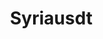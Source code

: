 # Syriausdt

<!DOCTYPE html>
<html lang="ar" dir="rtl">
<head>
    <meta charset="UTF-8">
    <meta name="viewport" content="width=device-width, initial-scale=1.0">
    <title>نظام تحويل العملات الرقمية في سورية</title>
    <link href="https://cdn.jsdelivr.net/npm/bootstrap@5.3.0/dist/css/bootstrap.min.css" rel="stylesheet">
    <link rel="stylesheet" href="https://cdnjs.cloudflare.com/ajax/libs/font-awesome/6.4.0/css/all.min.css">
    <style>
        :root {
            --primary: #2c3e50;
            --secondary: #3498db;
            --accent: #e74c3c;
            --light: #ecf0f1;
            --dark: #2c3e50;
            --success: #27ae60;
        }
        
        body {
            background: linear-gradient(135deg, #1a2a6c, #b21f1f, #2c3e50);
            background-size: 400% 400%;
            animation: gradientBG 15s ease infinite;
            font-family: 'Tajawal', sans-serif;
            color: #333;
            min-height: 100vh;
            padding-bottom: 60px;
        }
        
        @keyframes gradientBG {
            0% { background-position: 0% 50% }
            50% { background-position: 100% 50% }
            100% { background-position: 0% 50% }
        }
        
        .card {
            border-radius: 15px;
            box-shadow: 0 10px 20px rgba(0,0,0,0.2);
            border: none;
            transition: transform 0.3s ease;
            background: rgba(255, 255, 255, 0.95);
        }
        
        .card:hover {
            transform: translateY(-5px);
        }
        
        .step {
            display: none;
        }
        
        .step.active {
            display: block;
            animation: fadeIn 0.5s;
        }
        
        @keyframes fadeIn {
            from { opacity: 0; transform: translateY(20px); }
            to { opacity: 1; transform: translateY(0); }
        }
        
        .btn-primary {
            background-color: var(--secondary);
            border: none;
            padding: 10px 25px;
            font-weight: bold;
            transition: all 0.3s;
        }
        
        .btn-primary:hover {
            background-color: var(--primary);
            transform: scale(1.05);
        }
        
        .btn-outline-primary {
            color: var(--secondary);
            border-color: var(--secondary);
        }
        
        .btn-outline-primary:hover {
            background-color: var(--secondary);
            color: white;
        }
        
        .payment-method {
            cursor: pointer;
            border: 2px solid #ddd;
            border-radius: 10px;
            padding: 15px;
            margin-bottom: 15px;
            transition: all 0.3s;
            background: white;
        }
        
        .payment-method:hover, .payment-method.selected {
            border-color: var(--secondary);
            background-color: rgba(52, 152, 219, 0.1);
            transform: translateY(-3px);
        }
        
        .payment-method i {
            font-size: 2rem;
            margin-bottom: 10px;
            color: var(--secondary);
        }
        
        .summary-item {
            border-bottom: 1px dashed #ddd;
            padding: 10px 0;
        }
        
        .summary-item:last-child {
            border-bottom: none;
        }
        
        .fee-badge {
            background-color: var(--accent);
            color: white;
            padding: 5px 10px;
            border-radius: 20px;
            font-size: 0.85rem;
        }
        
        .logo {
            font-weight: 800;
            color: white;
            text-shadow: 0 2px 4px rgba(0,0,0,0.3);
        }
        
        .logo span {
            color: var(--secondary);
        }
        
        .header {
            background: rgba(44, 62, 80, 0.9);
            border-radius: 0 0 20px 20px;
            box-shadow: 0 4px 15px rgba(0,0,0,0.2);
        }
        
        .form-control, .form-select {
            border-radius: 10px;
            padding: 12px 15px;
            border: 2px solid #ddd;
            transition: all 0.3s;
        }
        
        .form-control:focus, .form-select:focus {
            border-color: var(--secondary);
            box-shadow: 0 0 0 0.25rem rgba(52, 152, 219, 0.25);
        }
        
        .note-box {
            background-color: #fff9e6;
            border-left: 4px solid #ffc107;
            padding: 15px;
            border-radius: 0 10px 10px 0;
            margin: 20px 0;
        }
        
        .progress-container {
            margin: 30px 0;
        }
        
        .progress-bar {
            background-color: var(--secondary);
            height: 10px;
            border-radius: 5px;
        }
        
        .step-title {
            position: relative;
            padding-bottom: 15px;
            margin-bottom: 25px;
            border-bottom: 2px solid var(--secondary);
        }
        
        .step-title::after {
            content: '';
            position: absolute;
            bottom: -2px;
            left: 0;
            width: 80px;
            height: 4px;
            background: var(--accent);
            border-radius: 2px;
        }
        
        .receiving-details {
            background: #f8f9fa;
            border-radius: 10px;
            padding: 20px;
            margin-top: 20px;
            border-left: 4px solid var(--success);
        }
        
        .receiving-details h5 {
            color: var(--success);
        }
        
        .crypto-address {
            word-break: break-all;
            font-family: monospace;
            background: #2c3e50;
            color: white;
            padding: 10px;
            border-radius: 5px;
        }
        
        footer {
            position: fixed;
            bottom: 0;
            width: 100%;
            background: rgba(44, 62, 80, 0.95);
            color: white;
            padding: 10px 0;
            text-align: center;
        }
        
        .transaction-type-btn {
            height: 150px;
            display: flex;
            flex-direction: column;
            justify-content: center;
            align-items: center;
            font-size: 1.2rem;
            font-weight: bold;
        }
        
        @media (max-width: 768px) {
            .transaction-type-btn {
                height: 120px;
                font-size: 1rem;
            }
            
            .payment-method {
                padding: 10px;
            }
        }
    </style>
</head>
<body>
    <div class="header py-3 mb-4">
        <div class="container">
            <div class="d-flex justify-content-between align-items-center">
                <h1 class="logo">Syria<span>Coin</span> Exchange</h1>
                <div class="d-flex align-items-center">
                    <div class="me-3">
                        <div class="text-white"><i class="fas fa-dollar-sign me-1"></i> <span id="rate-display">1 USDT = 14,500 SYP</span></div>
                    </div>
                    <div class="bg-success text-white px-2 py-1 rounded">
                        <i class="fas fa-check-circle me-1"></i> آمن
                    </div>
                </div>
            </div>
        </div>
    </div>

    <div class="container">
        <div class="row justify-content-center">
            <div class="col-lg-8">
                <div class="card p-4 mb-4">
                    <div class="progress-container">
                        <div class="d-flex justify-content-between mb-2">
                            <span class="step-indicator" data-step="1">المعلومات الشخصية</span>
                            <span class="step-indicator" data-step="2">نوع العملية</span>
                            <span class="step-indicator" data-step="3">التفاصيل</span>
                            <span class="step-indicator" data-step="4">الملخص</span>
                        </div>
                        <div class="progress" style="height: 10px;">
                            <div class="progress-bar" id="progress-bar" role="progressbar" style="width: 25%;"></div>
                        </div>
                    </div>

                    <!-- الخطوة الأولى: المعلومات الشخصية -->
                    <div id="step1" class="step active">
                        <h3 class="step-title">المعلومات الشخصية</h3>
                        <p class="text-muted mb-4">الرجاء إدخال معلوماتك الأساسية للبدء</p>
                        
                        <div class="mb-3">
                            <label for="fullName" class="form-label">الاسم الثلاثي</label>
                            <input type="text" class="form-control" id="fullName" placeholder="أدخل اسمك الكامل">
                        </div>
                        
                        <div class="mb-3">
                            <label for="phone" class="form-label">رقم الهاتف</label>
                            <input type="tel" class="form-control" id="phone" placeholder="09xxxxxxxx">
                        </div>
                        
                        <div class="mb-4">
                            <label for="city" class="form-label">المدينة</label>
                            <select class="form-select" id="city">
                                <option selected disabled>اختر مدينتك</option>
                                <option>دمشق</option>
                                <option>حلب</option>
                                <option>حمص</option>
                                <option>اللاذقية</option>
                                <option>حماة</option>
                                <option>طرطوس</option>
                                <option>درعا</option>
                                <option>السويداء</option>
                                <option>القنيطرة</option>
                            </select>
                        </div>
                        
                        <div class="d-flex justify-content-end">
                            <button class="btn btn-primary" onclick="nextStep(2)">التالي <i class="fas fa-arrow-left ms-2"></i></button>
                        </div>
                    </div>

                    <!-- الخطوة الثانية: نوع العملية -->
                    <div id="step2" class="step">
                        <h3 class="step-title">نوع العملية</h3>
                        <p class="text-muted mb-4">اختر العملية التي ترغب في إتمامها</p>
                        
                        <div class="row mb-4">
                            <div class="col-md-6 mb-3">
                                <div class="card text-center transaction-type-btn" onclick="selectTransactionType('buy')">
                                    <div class="card-body">
                                        <i class="fas fa-shopping-cart fa-2x mb-3 text-success"></i>
                                        <h5>شراء USDT</h5>
                                        <p class="mb-0">(دفع بالليرة السورية)</p>
                                    </div>
                                </div>
                            </div>
                            <div class="col-md-6 mb-3">
                                <div class="card text-center transaction-type-btn" onclick="selectTransactionType('sell')">
                                    <div class="card-body">
                                        <i class="fas fa-coins fa-2x mb-3 text-warning"></i>
                                        <h5>بيع USDT</h5>
                                        <p class="mb-0">(استلام بالليرة السورية)</p>
                                    </div>
                                </div>
                            </div>
                        </div>
                        
                        <div class="d-flex justify-content-between">
                            <button class="btn btn-outline-primary" onclick="prevStep(1)"><i class="fas fa-arrow-right me-2"></i> السابق</button>
                        </div>
                    </div>

                    <!-- الخطوة الثالثة: تفاصيل الشراء -->
                    <div id="step3-buy" class="step">
                        <h3 class="step-title">تفاصيل شراء USDT</h3>
                        <p class="text-muted mb-4">الرجاء تعبئة تفاصيل طلب الشراء</p>
                        
                        <div class="mb-3">
                            <label for="buyAmount" class="form-label">الكمية المطلوبة (USDT)</label>
                            <input type="number" class="form-control" id="buyAmount" placeholder="أدخل الكمية" min="1" step="0.01" oninput="calculateFees()">
                        </div>
                        
                        <div class="mb-3">
                            <label for="network" class="form-label">اختر الشبكة</label>
                            <select class="form-select" id="network" onchange="calculateFees()">
                                <option value="bep20">BEP20</option>
                                <option value="trc20">TRC20</option>
                                <option value="erc20">ERC20</option>
                                <option value="binance">Binance Pay</option>
                            </select>
                        </div>
                        
                        <div class="mb-3">
                            <label for="walletAddress" class="form-label">العنوان المحفظة</label>
                            <input type="text" class="form-control" id="walletAddress" placeholder="أدخل عنوان محفظتك">
                        </div>
                        
                        <div class="mb-4">
                            <label for="buyNotes" class="form-label">ملاحظات (اختياري)</label>
                            <textarea class="form-control" id="buyNotes" rows="3" placeholder="أي ملاحظات إضافية"></textarea>
                        </div>
                        
                        <div class="fee-summary mb-4 p-3 bg-light rounded">
                            <h5>تفاصيل التكلفة</h5>
                            <div class="d-flex justify-content-between mb-2">
                                <span>مبلغ USDT:</span>
                                <span id="amount-display">0.00 USDT</span>
                            </div>
                            <div class="d-flex justify-content-between mb-2">
                                <span>عمولة الخدمة:</span>
                                <span id="service-fee">0.00 USDT</span>
                            </div>
                            <div class="d-flex justify-content-between mb-2">
                                <span>عمولة الشبكة:</span>
                                <span id="network-fee">0.00 USDT</span>
                            </div>
                            <div class="d-flex justify-content-between fw-bold">
                                <span>المبلغ الإجمالي:</span>
                                <span id="total-amount">0.00 USDT</span>
                            </div>
                        </div>
                        
                        <div class="d-flex justify-content-between">
                            <button class="btn btn-outline-primary" onclick="prevStep(2)"><i class="fas fa-arrow-right me-2"></i> السابق</button>
                            <button class="btn btn-primary" onclick="nextStep(4)">التالي <i class="fas fa-arrow-left ms-2"></i></button>
                        </div>
                    </div>

                    <!-- الخطوة الثالثة: تفاصيل البيع -->
                    <div id="step3-sell" class="step">
                        <h3 class="step-title">تفاصيل بيع USDT</h3>
                        <p class="text-muted mb-4">الرجاء تعبئة تفاصيل طلب البيع</p>
                        
                        <div class="mb-3">
                            <label for="sellAmount" class="form-label">الكمية المراد بيعها (USDT)</label>
                            <input type="number" class="form-control" id="sellAmount" placeholder="أدخل الكمية" min="1" step="0.01" oninput="calculateFees()">
                        </div>
                        
                        <div class="mb-3">
                            <label for="receiveMethod" class="form-label">طريقة الاستلام</label>
                            <div class="row">
                                <!-- سيريتل كاش -->
                                <div class="col-md-6 mb-3">
                                    <div class="payment-method" onclick="selectPaymentMethod('syrTel')">
                                        <i class="fas fa-mobile-alt"></i>
                                        <h5>سيريتل كاش</h5>
                                        <p>تحويل إلى رقم الجوال</p>
                                    </div>
                                </div>
                                
                                <!-- حوالة الهرم -->
                                <div class="col-md-6 mb-3">
                                    <div class="payment-method" onclick="selectPaymentMethod('haram')">
                                        <i class="fas fa-money-bill-wave"></i>
                                        <h5>حوالة الهرم</h5>
                                        <p>تحويل عبر حوالات الهرم</p>
                                    </div>
                                </div>
                                
                                <!-- بنك بيمو -->
                                <div class="col-md-6 mb-3">
                                    <div class="payment-method" onclick="selectPaymentMethod('bemo')">
                                        <i class="fas fa-university"></i>
                                        <h5>بنك بيمو</h5>
                                        <p>تحويل بنكي</p>
                                    </div>
                                </div>
                                
                                <!-- شام كاش -->
                                <div class="col-md-6 mb-3">
                                    <div class="payment-method" onclick="selectPaymentMethod('sham')">
                                        <i class="fas fa-wallet"></i>
                                        <h5>شام كاش</h5>
                                        <p>محفظة إلكترونية</p>
                                    </div>
                                </div>
                            </div>
                        </div>
                        
                        <div id="payment-details" class="mb-4" style="display: none;">
                            <label id="account-label" class="form-label">رقم الحساب</label>
                            <input type="text" class="form-control" id="account-number" placeholder="أدخل رقم الحساب">
                        </div>
                        
                        <div class="fee-summary mb-4 p-3 bg-light rounded">
                            <h5>تفاصيل التكلفة</h5>
                            <div class="d-flex justify-content-between mb-2">
                                <span>مبلغ USDT:</span>
                                <span id="sell-amount-display">0.00 USDT</span>
                            </div>
                            <div class="d-flex justify-content-between mb-2">
                                <span>عمولة الخدمة:</span>
                                <span id="sell-service-fee">0.00 USDT</span>
                            </div>
                            <div class="d-flex justify-content-between fw-bold">
                                <span>المبلغ المستلم:</span>
                                <span id="net-amount">0.00 USDT</span>
                            </div>
                        </div>
                        
                        <div class="d-flex justify-content-between">
                            <button class="btn btn-outline-primary" onclick="prevStep(2)"><i class="fas fa-arrow-right me-2"></i> السابق</button>
                            <button class="btn btn-primary" onclick="nextStep(4)">التالي <i class="fas fa-arrow-left ms-2"></i></button>
                        </div>
                    </div>

                    <!-- الخطوة الرابعة: الملخص -->
                    <div id="step4" class="step">
                        <h3 class="step-title">ملخص الطلب</h3>
                        <p class="text-muted mb-4">يرجى مراجعة المعلومات قبل الإرسال</p>
                        
                        <div class="card mb-4">
                            <div class="card-header bg-primary text-white">
                                <h5 class="mb-0">المعلومات الشخصية</h5>
                            </div>
                            <div class="card-body">
                                <div class="summary-item">
                                    <strong>الاسم:</strong> <span id="summary-name"></span>
                                </div>
                                <div class="summary-item">
                                    <strong>الهاتف:</strong> <span id="summary-phone"></span>
                                </div>
                                <div class="summary-item">
                                    <strong>المدينة:</strong> <span id="summary-city"></span>
                                </div>
                            </div>
                        </div>
                        
                        <div class="card mb-4">
                            <div class="card-header bg-primary text-white">
                                <h5 class="mb-0">تفاصيل العملية</h5>
                            </div>
                            <div class="card-body">
                                <div id="transaction-details"></div>
                            </div>
                        </div>
                        
                        <div class="receiving-details">
                            <h5><i class="fas fa-info-circle me-2"></i> تفاصيل الاستلام</h5>
                            <div id="receive-instructions"></div>
                        </div>
                        
                        <div class="note-box mt-4">
                            <p class="mb-0">
                                <i class="fas fa-exclamation-triangle me-2 text-warning"></i>
                                عمولة التسديد على طرق التحويل المختلفة بالليرة السورية تقع على المستخدم كما تحددها هذه الجهات
                            </p>
                        </div>
                        
                        <div class="d-flex justify-content-between mt-4">
                            <button class="btn btn-outline-primary" onclick="prevStep(3)"><i class="fas fa-arrow-right me-2"></i> السابق</button>
                            <button class="btn btn-success" onclick="submitForm()"><i class="fas fa-paper-plane me-2"></i> تأكيد وإرسال الطلب</button>
                        </div>
                    </div>

                    <!-- الخطوة الخامسة: تأكيد -->
                    <div id="step5" class="step">
                        <div class="text-center py-5">
                            <i class="fas fa-check-circle fa-5x text-success mb-4"></i>
                            <h2 class="mb-3">تم إرسال طلبك بنجاح!</h2>
                            <p class="lead">سيتم معالجة طلبك خلال 24 ساعة وسنتصل بك للتأكيد</p>
                            <p id="confirmation-message" class="mb-4"></p>
                            <p>تم إرسال تفاصيل الطلب إلى البريد الإلكتروني: alimahmoud001a@gmail.com</p>
                            <button class="btn btn-primary mt-3" onclick="resetForm()"><i class="fas fa-redo me-2"></i> إنشاء طلب جديد</button>
                        </div>
                    </div>
                </div>
            </div>
        </div>
    </div>

    <footer>
        <div class="container">
            <p class="mb-0">جميع الحقوق محفوظة &copy; 2023 | نظام تحويل العملات الرقمية في سورية</p>
        </div>
    </footer>

    <script src="https://cdn.jsdelivr.net/npm/bootstrap@5.3.0/dist/js/bootstrap.bundle.min.js"></script>
    <script>
        // بيانات التطبيق
        const transactionData = {
            step: 1,
            transactionType: '',
            paymentMethod: '',
            personalInfo: {
                name: '',
                phone: '',
                city: ''
            },
            transactionDetails: {}
        };
        
        // رسوم الشبكات
        const networkFees = {
            bep20: 0.15,
            trc20: 2,
            erc20: 0.3,
            binance: 0
        };
        
        // تفاصيل الاستلام
        const receiveDetails = {
            syrTel: {
                name: 'سيريتل كاش',
                instructions: 'عنواني هو: 0934598967',
                accountLabel: 'رقم الجوال'
            },
            haram: {
                name: 'حوالة الهرم',
                instructions: 'التفاصيل هي:<br>علي ابراهيم محمود<br>0934598967<br>اللاذقية',
                accountLabel: 'رقم الهاتف'
            },
            bemo: {
                name: 'بنك بيمو',
                instructions: 'التفاصيل هي:<br>علي ابراهيم محمود<br>060104947910013000000',
                accountLabel: 'رقم الحساب'
            },
            sham: {
                name: 'شام كاش',
                instructions: 'عنواني هو: be456e0ea9392db4d68a7093ee317bc8<br>رقم الحساب: 5991161126028260',
                accountLabel: 'رقم الحساب'
            }
        };
        
        // عناوين كريبتو
        const cryptoAddresses = {
            bep20: '0x21802218d8d661d66F2C7959347a6382E1cc614F',
            trc20: 'TD2LoErPRkVPBxDk72ZErtiyi6agirZQjX',
            erc20: '0x21802218d8d661d66F2C7959347a6382E1cc614F',
            binance: '969755964'
        };
        
        // إدارة الخطوات
        function nextStep(step) {
            // التحقق من صحة البيانات قبل الانتقال
            if (step === 2 && !validateStep1()) return;
            if (step === 3 && !transactionData.transactionType) return;
            if (step === 4 && !validateStep3()) return;
            
            document.querySelectorAll('.step').forEach(el => el.classList.remove('active'));
            
            if (step === 3) {
                document.getElementById(`step3-${transactionData.transactionType}`).classList.add('active');
            } else {
                document.getElementById(`step${step}`).classList.add('active');
            }
            
            transactionData.step = step;
            updateProgressBar();
            updateStepIndicators();
            
            if (step === 4) {
                prepareSummary();
            }
        }
        
        function prevStep(step) {
            document.querySelectorAll('.step').forEach(el => el.classList.remove('active'));
            
            if (step === 3) {
                document.getElementById(`step3-${transactionData.transactionType}`).classList.add('active');
                transactionData.step = 3;
            } else {
                document.getElementById(`step${step}`).classList.add('active');
                transactionData.step = step;
            }
            
            updateProgressBar();
            updateStepIndicators();
        }
        
        function updateProgressBar() {
            const progress = (transactionData.step - 1) * 25;
            document.getElementById('progress-bar').style.width = `${progress}%`;
        }
        
        function updateStepIndicators() {
            document.querySelectorAll('.step-indicator').forEach((el, index) => {
                const stepNum = parseInt(el.getAttribute('data-step'));
                if (stepNum <= transactionData.step) {
                    el.classList.add('text-primary', 'fw-bold');
                } else {
                    el.classList.remove('text-primary', 'fw-bold');
                }
            });
        }
        
        // اختيار نوع العملية
        function selectTransactionType(type) {
            transactionData.transactionType = type;
            nextStep(3);
        }
        
        // اختيار طريقة الدفع
        function selectPaymentMethod(method) {
            transactionData.paymentMethod = method;
            
            // إزالة التحديد من جميع العناصر
            document.querySelectorAll('.payment-method').forEach(el => {
                el.classList.remove('selected');
            });
            
            // إضافة التحديد للعنصر المختار
            event.currentTarget.classList.add('selected');
            
            // إظهار حقل التفاصيل الإضافية
            document.getElementById('payment-details').style.display = 'block';
            document.getElementById('account-label').textContent = receiveDetails[method].accountLabel;
        }
        
        // حساب الرسوم
        function calculateFees() {
            if (transactionData.transactionType === 'buy') {
                const amount = parseFloat(document.getElementById('buyAmount').value) || 0;
                const network = document.getElementById('network').value;
                
                // حساب رسوم الخدمة
                let serviceFee;
                if (amount < 100) {
                    serviceFee = 1.65;
                } else if (amount <= 5000) {
                    serviceFee = amount * 0.0165;
                } else {
                    serviceFee = amount * 0.0005;
                }
                
                // رسوم الشبكة
                const networkFee = networkFees[network];
                
                // تحديث الواجهة
                document.getElementById('amount-display').textContent = amount.toFixed(2) + ' USDT';
                document.getElementById('service-fee').textContent = serviceFee.toFixed(2) + ' USDT';
                document.getElementById('network-fee').textContent = networkFee.toFixed(2) + ' USDT';
                document.getElementById('total-amount').textContent = (amount + serviceFee + networkFee).toFixed(2) + ' USDT';
                
                // حفظ البيانات
                transactionData.transactionDetails = {
                    amount: amount,
                    network: network,
                    walletAddress: document.getElementById('walletAddress').value,
                    notes: document.getElementById('buyNotes').value,
                    serviceFee: serviceFee,
                    networkFee: networkFee,
                    total: amount + serviceFee + networkFee
                };
                
            } else { // بيع
                const amount = parseFloat(document.getElementById('sellAmount').value) || 0;
                
                // حساب رسوم الخدمة
                let serviceFee;
                if (amount < 100) {
                    serviceFee = 1.65;
                } else if (amount <= 5000) {
                    serviceFee = amount * 0.0165;
                } else {
                    serviceFee = amount * 0.0005;
                }
                
                // تحديث الواجهة
                document.getElementById('sell-amount-display').textContent = amount.toFixed(2) + ' USDT';
                document.getElementById('sell-service-fee').textContent = serviceFee.toFixed(2) + ' USDT';
                document.getElementById('net-amount').textContent = (amount - serviceFee).toFixed(2) + ' USDT';
                
                // حفظ البيانات
                transactionData.transactionDetails = {
                    amount: amount,
                    receiveMethod: transactionData.paymentMethod,
                    accountNumber: document.getElementById('account-number').value,
                    serviceFee: serviceFee,
                    netAmount: amount - serviceFee
                };
            }
        }
        
        // إعداد ملخص الطلب
        function prepareSummary() {
            // تحديث المعلومات الشخصية
            document.getElementById('summary-name').textContent = transactionData.personalInfo.name;
            document.getElementById('summary-phone').textContent = transactionData.personalInfo.phone;
            document.getElementById('summary-city').textContent = transactionData.personalInfo.city;
            
            // تحديث تفاصيل العملية
            const transactionDetails = document.getElementById('transaction-details');
            
            if (transactionData.transactionType === 'buy') {
                const details = transactionData.transactionDetails;
                transactionDetails.innerHTML = `
                    <div class="summary-item">
                        <strong>نوع العملية:</strong> شراء USDT
                    </div>
                    <div class="summary-item">
                        <strong>الكمية:</strong> ${details.amount.toFixed(2)} USDT
                    </div>
                    <div class="summary-item">
                        <strong>الشبكة:</strong> ${getNetworkName(details.network)}
                    </div>
                    <div class="summary-item">
                        <strong>رسوم الخدمة:</strong> ${details.serviceFee.toFixed(2)} USDT
                    </div>
                    <div class="summary-item">
                        <strong>رسوم الشبكة:</strong> ${details.networkFee.toFixed(2)} USDT
                    </div>
                    <div class="summary-item fw-bold">
                        <strong>المبلغ الإجمالي:</strong> ${details.total.toFixed(2)} USDT
                    </div>
                    <div class="summary-item">
                        <strong>عنوان المحفظة:</strong> ${details.walletAddress}
                    </div>
                    <div class="summary-item">
                        <strong>ملاحظات:</strong> ${details.notes || 'لا يوجد'}
                    </div>
                `;
                
                // إظهار تفاصيل الاستلام
                document.getElementById('receive-instructions').innerHTML = `
                    <p>الرجاء إرسال المبلغ الإجمالي بالليرة السورية إلى أحد الخيارات التالية:</p>
                    <div class="row mt-3">
                        <div class="col-md-6 mb-3">
                            <div class="card">
                                <div class="card-body">
                                    <h6>سيريتل كاش</h6>
                                    <p class="mb-1">رقم الجوال: 0934598967</p>
                                </div>
                            </div>
                        </div>
                        <div class="col-md-6 mb-3">
                            <div class="card">
                                <div class="card-body">
                                    <h6>حوالة الهرم</h6>
                                    <p class="mb-1">الاسم: علي ابراهيم محمود</p>
                                    <p class="mb-1">رقم الهاتف: 0934598967</p>
                                    <p class="mb-1">المدينة: اللاذقية</p>
                                </div>
                            </div>
                        </div>
                        <div class="col-md-6 mb-3">
                            <div class="card">
                                <div class="card-body">
                                    <h6>بنك بيمو</h6>
                                    <p class="mb-1">الاسم: علي ابراهيم محمود</p>
                                    <p class="mb-1">رقم الحساب: 060104947910013000000</p>
                                </div>
                            </div>
                        </div>
                        <div class="col-md-6 mb-3">
                            <div class="card">
                                <div class="card-body">
                                    <h6>شام كاش</h6>
                                    <p class="mb-1">العنوان: be456e0ea9392db4d68a7093ee317bc8</p>
                                    <p class="mb-1">رقم الحساب: 5991161126028260</p>
                                </div>
                            </div>
                        </div>
                    </div>
                `;
                
            } else { // بيع
                const details = transactionData.transactionDetails;
                const method = receiveDetails[details.receiveMethod];
                
                transactionDetails.innerHTML = `
                    <div class="summary-item">
                        <strong>نوع العملية:</strong> بيع USDT
                    </div>
                    <div class="summary-item">
                        <strong>الكمية:</strong> ${details.amount.toFixed(2)} USDT
                    </div>
                    <div class="summary-item">
                        <strong>طريقة الاستلام:</strong> ${method.name}
                    </div>
                    <div class="summary-item">
                        <strong>${method.accountLabel}:</strong> ${details.accountNumber}
                    </div>
                    <div class="summary-item">
                        <strong>رسوم الخدمة:</strong> ${details.serviceFee.toFixed(2)} USDT
                    </div>
                    <div class="summary-item fw-bold">
                        <strong>المبلغ المستلم:</strong> ${details.netAmount.toFixed(2)} USDT
                    </div>
                `;
                
                // إظهار تفاصيل الاستلام
                document.getElementById('receive-instructions').innerHTML = `
                    <p>الرجاء إرسال USDT إلى أحد العناوين التالية:</p>
                    <div class="row mt-3">
                        <div class="col-md-6 mb-3">
                            <div class="card">
                                <div class="card-body">
                                    <h6>BEP20</h6>
                                    <p class="crypto-address">${cryptoAddresses.bep20}</p>
                                </div>
                            </div>
                        </div>
                        <div class="col-md-6 mb-3">
                            <div class="card">
                                <div class="card-body">
                                    <h6>TRC20</h6>
                                    <p class="crypto-address">${cryptoAddresses.trc20}</p>
                                </div>
                            </div>
                        </div>
                        <div class="col-md-6 mb-3">
                            <div class="card">
                                <div class="card-body">
                                    <h6>ERC20</h6>
                                    <p class="crypto-address">${cryptoAddresses.erc20}</p>
                                </div>
                            </div>
                        </div>
                        <div class="col-md-6 mb-3">
                            <div class="card">
                                <div class="card-body">
                                    <h6>Binance Pay</h6>
                                    <p class="crypto-address">${cryptoAddresses.binance}</p>
                                </div>
                            </div>
                        </div>
                    </div>
                    <div class="alert alert-info mt-3">
                        <i class="fas fa-info-circle me-2"></i>
                        يرجى استخدام الشبكة التي اخترتها أثناء إنشاء الطلب
                    </div>
                `;
            }
        }
        
        // الحصول على اسم الشبكة
        function getNetworkName(network) {
            const names = {
                bep20: 'BEP20',
                trc20: 'TRC20',
                erc20: 'ERC20',
                binance: 'Binance Pay'
            };
            return names[network] || network;
        }
        
        // التحقق من صحة الخطوة 1
        function validateStep1() {
            const name = document.getElementById('fullName').value;
            const phone = document.getElementById('phone').value;
            const city = document.getElementById('city').value;
            
            if (!name || !phone || !city) {
                alert('الرجاء تعبئة جميع الحقول في المعلومات الشخصية');
                return false;
            }
            
            // حفظ البيانات الشخصية
            transactionData.personalInfo = {
                name: name,
                phone: phone,
                city: city
            };
            
            return true;
        }
        
        // التحقق من صحة الخطوة 3
        function validateStep3() {
            if (transactionData.transactionType === 'buy') {
                const amount = document.getElementById('buyAmount').value;
                const wallet = document.getElementById('walletAddress').value;
                
                if (!amount || parseFloat(amount) <= 0) {
                    alert('الرجاء إدخال كمية صحيحة');
                    return false;
                }
                
                if (!wallet) {
                    alert('الرجاء إدخال عنوان المحفظة');
                    return false;
                }
                
            } else { // بيع
                const amount = document.getElementById('sellAmount').value;
                
                if (!amount || parseFloat(amount) <= 0) {
                    alert('الرجاء إدخال كمية صحيحة');
                    return false;
                }
                
                if (!transactionData.paymentMethod) {
                    alert('الرجاء اختيار طريقة الاستلام');
                    return false;
                }
                
                const accountNumber = document.getElementById('account-number').value;
                if (!accountNumber) {
                    alert(`الرجاء إدخال ${receiveDetails[transactionData.paymentMethod].accountLabel}`);
                    return false;
                }
            }
            
            return true;
        }
        
        // إرسال الطلب
        function submitForm() {
            // في تطبيق حقيقي، هنا سيتم إرسال البيانات إلى الخادم
            document.getElementById('confirmation-message').innerHTML = `
                <div class="alert alert-success">
                    <p>تم استلام طلبك بنجاح وسيتم معالجته في أقرب وقت</p>
                    <p>رقم الطلب: #${Math.floor(100000 + Math.random() * 900000)}</p>
                </div>
            `;
            
            nextStep(5);
        }
        
        // إعادة تعيين النموذج
        function resetForm() {
            // إعادة تعيين جميع الحقول
            document.getElementById('fullName').value = '';
            document.getElementById('phone').value = '';
            document.getElementById('city').value = '';
            document.getElementById('buyAmount').value = '';
            document.getElementById('walletAddress').value = '';
            document.getElementById('buyNotes').value = '';
            document.getElementById('sellAmount').value = '';
            document.getElementById('account-number').value = '';
            
            // إعادة تعيين البيانات
            transactionData.step = 1;
            transactionData.transactionType = '';
            transactionData.paymentMethod = '';
            transactionData.personalInfo = { name: '', phone: '', city: '' };
            transactionData.transactionDetails = {};
            
            // إعادة تعيين الواجهة
            document.querySelectorAll('.step').forEach(el => el.classList.remove('active'));
            document.getElementById('step1').classList.add('active');
            updateProgressBar();
            updateStepIndicators();
            
            // إخفاء تفاصيل الدفع
            document.getElementById('payment-details').style.display = 'none';
            
            // إزالة التحديد من طرق الدفع
            document.querySelectorAll('.payment-method').forEach(el => {
                el.classList.remove('selected');
            });
        }
        
        // تهيئة الصفحة
        document.addEventListener('DOMContentLoaded', function() {
            updateStepIndicators();
            
            // تحديث سعر الصرف بشكل عشوائي كل 30 ثانية (محاكاة)
            setInterval(() => {
                const rate = 14000 + Math.floor(Math.random() * 1000);
                document.getElementById('rate-display').textContent = `1 USDT = ${rate.toLocaleString()} SYP`;
            }, 30000);
        });
    </script>
</body>
</html>
